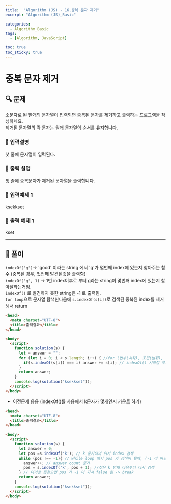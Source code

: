 ```yaml
---
title:  "Algorithm (JS) - 16.중복 문자 제거"
excerpt: "Algorithm (JS)_Basic"

categories:
  - Algorithm_Basic
tags:
  - [Algorithm, JavaScript]

toc: true
toc_sticky: true
---
```


# 중복 문자 제거

##  🔍 문제 
소문자로 된 한개의 문자열이 입력되면 중복된 문자를 제거하고 출력하는 프로그램을 작성하세요.  
제거된 문자열의 각 문자는 원래 문자열의 순서를 유지합니다.

### 🔹 입력설명
첫 줄에 문자열이 입력된다.

### 🔹 출력 설명
첫 줄에 중복문자가 제거된 문자열을 출력합니다.

### 🔹 입력예제 1
ksekkset

### 🔹 출력 예제 1
kset

----

##  📌 풀이
`indexOf('g')`-> 'good' 이라는 string 에서 'g'가 몇번째 index에 있는지 찾아주는 함수 (중복된 경우, 첫번째 발견된것을 출력함)  
`indexOf('g', 1)` -> 1번 index이후로 부터 g라는 string이 몇번째 index에 있는지 찾아달라는거임.   
`indexOf()` 로 발견하지 못한 string은 -1 로 출력됨.  
`for loop`으로 문자열 탐색한다음에 `s.indexOf(s[i])`로 검색된 중복된 index를 제거해서 return



```html
<head>
  <meta charset="UTF-8">
  <title>출력결과</title>
</head>

<body>
  <script>
    function solution(s) {
      let = answer = "";
      for (let i = 0; i < s.length; i++) { //for (변수(시작), 조건(범위), 결과값(1씩 증가))
        if(s.indexOf(s[i]) === i) answer += s[i]; // indexOf() 시작점 부터 검색된 index 가 처음 index와 같은 경우에 answer 출력
      }
      return answer;
    }
    console.log(solution("ksekkset"));
  </script>
</body>
```


- 이전문제 응용 (indexOf()를 사용해서 k문자가 몇개인지 카운트 하기) 


```html
<head>
  <meta charset="UTF-8">
  <title>출력결과</title>
</head>

<body>
  <script>
    function solution(s) {
      let answer = 0;
      let pos =s.indexOf('k'); // k 문자의의 위치 index 검색
      while (pos !== -1){ // while loop 에서 pos 가 검색이 될때, (-1 이 아닐 경우)
        answer++; // answer count 증가
        pos = s.indexOf('k', pos + 1); //찾은 k 번째 다음부터 다시 검색
      } // 더이상 못찾으면 pos 가 -1 이 되서 false 됨 -> break
      return answer;
    }
    console.log(solution("ksekkset"));
  </script>
</body>
```
